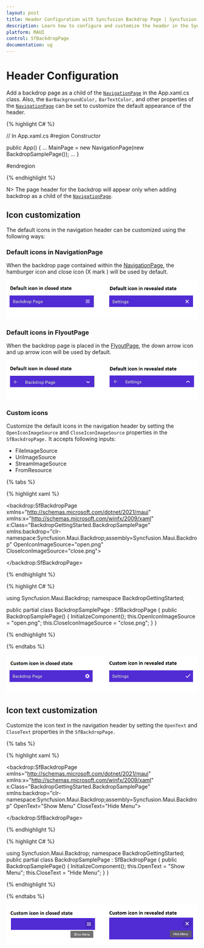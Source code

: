 ```yaml
---
layout: post
title: Header Configuration with Syncfusion Backdrop Page | Syncfusion
description: Learn how to configure and customize the header in the Syncfusion backdrop page control in the .NET MAUI platform.
platform: MAUI
control: SfBackdropPage
documentation: ug
---
```


# Header Configuration

Add a backdrop page as a child of the [`NavigationPage`](https://learn.microsoft.com/en-us/dotnet/maui/user-interface/pages/navigationpage?view=net-maui-6.0) in the App.xaml.cs class. Also, the `BarBackgroundColor,` `BarTextColor,` and other properties of the [`NavigationPage`](https://learn.microsoft.com/en-us/dotnet/maui/user-interface/pages/navigationpage?view=net-maui-6.0) can be set to customize the default appearance of the header.
 
{% highlight C# %} 

// In App.xaml.cs 
#region Constructor

public App()
{ 
   … 
  MainPage = new NavigationPage(new BackdropSamplePage());
   … 
}

#endregion 

{% endhighlight %}

N> The page header for the backdrop will appear only when adding backdrop as a child of the [`NavigationPage`](https://learn.microsoft.com/en-us/dotnet/maui/user-interface/pages/navigationpage?view=net-maui-6.0).
 
## Icon customization

The default icons in the navigation header can be customized using the following ways:

### Default icons in NavigationPage

When the backdrop page contained within the [NavigationPage](https://learn.microsoft.com/en-us/dotnet/maui/user-interface/pages/navigationpage?view=net-maui-6.0), the hamburger icon and close icon (X mark ) will be used by default.

![.NET MAUI Backdrop in navigation page](images/header-configuration/default-navigationpage-icons.png)

### Default icons in FlyoutPage

When the backdrop page is placed in the [FlyoutPage](https://learn.microsoft.com/en-us/dotnet/maui/user-interface/pages/flyoutpage?view=net-maui-6.0), the down arrow icon and up arrow icon will be used by default.

![.NET MAUI Backdrop in navigation page](images/header-configuration/default-flyoutpage-icons.png)

### Custom icons

Customize the default icons in the navigation header by setting the `OpenIconImageSource` and `CloseIconImageSource` properties in the `SfBackdropPage.` It accepts following inputs:
* FileImageSource
* UriImageSource
* StreamImageSource
* FromResource

{% tabs %} 

{% highlight xaml %} 

<backdrop:SfBackdropPage xmlns="http://schemas.microsoft.com/dotnet/2021/maui"
                         xmlns:x="http://schemas.microsoft.com/winfx/2009/xaml"
                         x:Class="BackdropGettingStarted.BackdropSamplePage"
                         xmlns:backdrop="clr-namespace:Syncfusion.Maui.Backdrop;assembly=Syncfusion.Maui.Backdrop"
                         OpenIconImageSource="open.png"
                         CloseIconImageSource="close.png">

</backdrop:SfBackdropPage>

{% endhighlight %}

{% highlight C# %} 

using Syncfusion.Maui.Backdrop;
namespace BackdropGettingStarted;

public partial class BackdropSamplePage : SfBackdropPage
{
    public BackdropSamplePage()
    {
        InitializeComponent();
        this.OpenIconImageSource = "open.png";
        this.CloseIconImageSource = "close.png";
    }
}


{% endhighlight %}

{% endtabs %}

![.NET MAUI Backdrop Custom icons](images/header-configuration/custom-icons.png)
 
## Icon text customization

Customize the icon text in the navigation header by setting the `OpenText` and `CloseText` properties in the `SfBackdropPage.`

{% tabs %} 

{% highlight xaml %} 

<backdrop:SfBackdropPage xmlns="http://schemas.microsoft.com/dotnet/2021/maui"
                         xmlns:x="http://schemas.microsoft.com/winfx/2009/xaml"
                         x:Class="BackdropGettingStarted.BackdropSamplePage"
                         xmlns:backdrop="clr-namespace:Syncfusion.Maui.Backdrop;assembly=Syncfusion.Maui.Backdrop"
                         OpenText="Show Menu"
                         CloseText="Hide Menu">

</backdrop:SfBackdropPage>

{% endhighlight %}

{% highlight C# %} 

using Syncfusion.Maui.Backdrop;
namespace BackdropGettingStarted;
public partial class BackdropSamplePage : SfBackdropPage
{
    public BackdropSamplePage()
    {
        InitializeComponent();
        this.OpenText = "Show Menu";
        this.CloseText = "Hide Menu";
    }
}

{% endhighlight %}

{% endtabs %}

![.NET MAUI Backdrop open and close icon custom text](images/header-configuration/custom-text.png)
